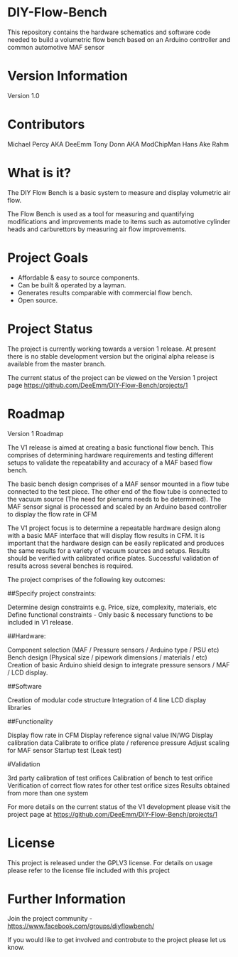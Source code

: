 # DIY-Flow-Bench


This repository contains the hardware schematics and software code needed to build a volumetric flow bench based on an Arduino controller and common automotive MAF sensor


Version Information
===================

Version 1.0



Contributors
============

Michael Percy AKA DeeEmm
Tony Donn AKA ModChipMan
Hans Ake Rahm



What is it?
===========

The DIY Flow Bench is a basic system to measure and display volumetric air flow.

The Flow Bench is used as a tool for measuring and quantifying modifications and improvements made to items such as automotive cylinder heads and carburettors by measuring air flow improvements.


Project Goals
=============

- Affordable & easy to source components.
- Can be built & operated by a layman.
- Generates results comparable with commercial flow bench.
- Open source.


Project Status
==============

The project is currently working towards a version 1 release. At present there is no stable development version but the original alpha release is available from the master branch. 

The current status of the project can be viewed on the Version 1 project page https://github.com/DeeEmm/DIY-Flow-Bench/projects/1


Roadmap
=======

Version 1 Roadmap
  

The V1 release is aimed at creating a basic functional flow bench. This comprises of determining hardware requirements and testing different setups to validate the repeatability and accuracy of a MAF based flow bench.

The basic bench design comprises of a MAF sensor mounted in a flow tube connected to the test piece. The other end of the flow tube is connected to the vacuum source (The need for plenums needs to be determined). The MAF sensor signal is processed and scaled by an Arduino based controller to display the flow rate in CFM

The V1 project focus is to determine a repeatable hardware design along with a basic MAF interface that will display flow results in CFM. It is important that the hardware design can be easily replicated and produces the same results for a variety of vacuum sources and setups. Results should be verified with calibrated orifice plates. Successful validation of results across several benches is required.

The project comprises of the following key outcomes:

##Specify project constraints:

Determine design constraints e.g. Price, size, complexity, materials, etc
Define functional constraints - Only basic & necessary functions to be included in V1 release.

##Hardware:

Component selection (MAF / Pressure sensors / Arduino type / PSU etc)
Bench design (Physical size / pipework dimensions / materials / etc)
Creation of basic Arduino shield design to integrate pressure sensors / MAF / LCD display.

##Software

Creation of modular code structure
Integration of 4 line LCD display libraries

##Functionality

Display flow rate in CFM
Display reference signal value IN/WG
Display calibration data
Calibrate to orifice plate / reference pressure
Adjust scaling for MAF sensor
Startup test (Leak test)

#Validation

3rd party calibration of test orifices
Calibration of bench to test orifice
Verification of correct flow rates for other test orifice sizes
Results obtained from more than one system

For more details on the current status of the V1 development please visit the project page at https://github.com/DeeEmm/DIY-Flow-Bench/projects/1


License
=======

This project is released under the GPLV3 license. For details on usage please refer to the license file included with this project


Further Information
===================

Join the project community - https://www.facebook.com/groups/diyflowbench/ 

If you would like to get involved and controbute to the project please let us know.


